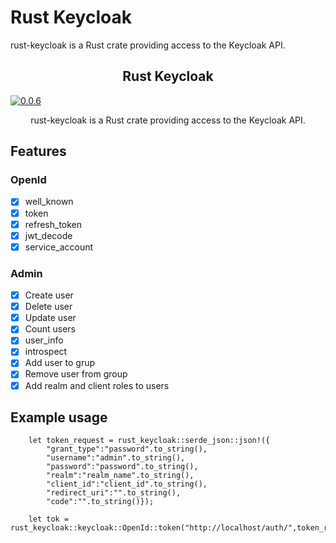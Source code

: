 # Rust Keycloak
rust-keycloak is a Rust crate providing access to the Keycloak API.  

<p align="center">
  <h2 align="center">Rust Keycloak</a></h3>
  <a href="https://crates.io/crates/rust-keycloak"><img src="https://img.shields.io/badge/crates.io-v0.0.6-orange.svg?longCache=true" alt="0.0.6" title="rust-keycloak’s current version badge"></a>
  <p align="center">rust-keycloak is a Rust crate providing access to the Keycloak API.</a></p>
</p>


## Features

### OpenId

* [x] well_known
* [x] token
* [x] refresh_token
* [x] jwt_decode
* [x] service_account

### Admin

* [x] Create user
* [x] Delete user
* [x] Update user
* [x] Count users
* [x] user_info
* [x] introspect
* [x] Add user to grup
* [x] Remove user from group
* [x] Add realm and client roles to users

## Example usage

```
    let token_request = rust_keycloak::serde_json::json!({
        "grant_type":"password".to_string(),
        "username":"admin".to_string(),
        "password":"password".to_string(),
        "realm":"realm_name".to_string(), 
        "client_id":"client_id".to_string(), 
        "redirect_uri":"".to_string(), 
        "code":"".to_string()});

    let tok = rust_keycloak::keycloak::OpenId::token("http://localhost/auth/",token_request,"realm_name");
```
